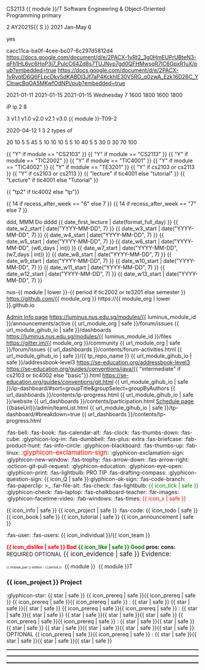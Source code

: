 <!-- ===========================  primary module configuration ============================================= -->

<variable name="module">CS2113</variable>
<variable name="module_pair">{{ module }}/T</variable>
<variable name="module_name">Software Engineering & Object-Oriented Programming</variable>
<variable name="module_color">primary</variable>

<variable name="S">2</variable>
<variable name="semester">AY2021S{{ S }}</variable>
<variable name="period">2021 Jan-May</variable>
<variable name="current_week">6</variable>

<variable name="algolia">yes</variable>

<variable name="luminus_module_id">cacc11ca-ba0f-4cee-bc07-6c297d5812d4</variable>
<variable name="url_instructors">https://docs.google.com/document/d/e/2PACX-1vRt2_3g0HmEUPrUBteN3-qFh1HL6vc6HoP3j7_PulcC64Zd8s7TUJNyp7gd0QFHMwsqR7lC6GpxR1uX/pub?embedded=true</variable>
<variable name="url_ghclassroom_ex">https://docs.google.com/document/d/e/2PACX-1vRyqtD6Q6FLpcDkvSdKABDl3Jf7aP4KckhlE30V5RG_q0zwA_Ezk16D26C_YClnwcBqOA5MKwfOdNPi/pub?embedded=true</variable>

<variable name="date_w1_start">2021-01-11</variable>
<variable name="date_w2_start">2021-01-15</variable>
<variable name="date_first_lecture">2021-01-15</variable>
<variable name="day_first_tutorial">Wednesday</variable>
<variable name="recess_after_week">7</variable>
<variable name="time_lecture_start">1600</variable>
<variable name="time_lecture_end">1800</variable>
<variable name="time_t_lecture_start">1600</variable>
<variable name="time_t_lecture_end">1800</variable>

<variable name="ip_name">iP</variable>
<variable name="ip_repo_name">ip</variable>
<variable name="ip_first_week">2</variable>
<variable name="ip_last_week">8</variable>

<variable name="tp_first_week">3</variable>
<variable name="version_practice">v1.1</variable>
<variable name="version_first">v1.0</variable>
<variable name="version_penultimate">v2.0</variable>
<variable name="version_final">v2.1</variable>
<variable name="version_future">v3.0</variable>
<variable name="example_team_id">{{ module }}-T09-2</variable>

<variable name="date_final_submission">2020-04-12</variable>
<variable name="ug_pages_per_person">1</variable>
<variable name="dg_pages_per_person">3</variable>
<variable name="uml_diagrams_per_person">2 types of</variable>

<variable name="marks_ip">20</variable>
<variable name="marks_ip_implementation">10</variable>
<variable name="marks_ip_pm">5</variable>
<variable name="marks_ip_documentation">5</variable>
<variable name="marks_tp">45</variable>
<variable name="marks_tp_design">5</variable>
<variable name="marks_tp_documentation">10</variable>
<variable name="marks_tp_implementation">10</variable>
<variable name="marks_tp_pm">10</variable>
<variable name="marks_tp_pm_individual">5</variable>
<variable name="marks_tp_pm_team">5</variable>
<variable name="marks_tp_qa">10</variable>
<variable name="marks_tp_individual">40</variable>
<variable name="marks_tp_team">5</variable>
<variable name="marks_participation">5</variable>
<variable name="marks_exam">30</variable>
<variable name="marks_exam_essay">0</variable>
<variable name="marks_exam_mcq">30</variable>
<variable name="marks_ca">70</variable>
<variable name="mcq_count">100</variable>


<!-- ===========================  secondary variables =========================================== -->

<variable name="cs2103">{{ "Y" if module == "CS2103" }}</variable>
<variable name="cs2113">{{ "Y" if module == "CS2113" }}</variable>
<variable name="tic2002">{{ "Y" if module == "TIC2002" }}</variable>
<variable name="tic4001">{{ "Y" if module == "TIC4001" }}</variable>
<variable name="tic4002">{{ "Y" if module == "TIC4002" }}</variable>
<variable name="te3201">{{ "Y" if module == "TE3201" }}</variable>
<variable name="has_t">{{ "Y" if cs2103 or cs2113 }}</variable>
<variable name="has_pe">{{ "Y" if cs2103 or cs2113 }}</variable>
<variable name="session_name">{{ "lecture" if tic4001 else "tutorial" }}</variable>
<variable name="Session_name">{{ "Lecture" if tic4001 else "Tutorial" }}</variable>

<variable name="tp_repo_name">{{ "tp2" if tic4002 else "tp"}}</variable>

<variable name="w6_days">{{ 14 if recess_after_week == "6" else 7 }}</variable>
<variable name="w7_days">{{ 14 if recess_after_week == "7" else 7 }}</variable>

<variable name="format_normal">ddd, MMM Do</variable>
<variable name="format_full_day">dddd</variable>
<variable name="day_lecture">{{ date_first_lecture | date(format_full_day) }}</variable>
<variable name="date_w3_start">{{ date_w2_start | date("YYYY-MM-DD", 7) }}</variable>
<variable name="date_w4_start">{{ date_w3_start | date("YYYY-MM-DD", 7) }}</variable>
<variable name="date_w5_start">{{ date_w4_start | date("YYYY-MM-DD", 7) }}</variable>
<variable name="date_w6_start">{{ date_w5_start | date("YYYY-MM-DD", 7) }}</variable>
<variable name="date_w7_start">{{ date_w6_start | date("YYYY-MM-DD", (w6_days | int)) }}</variable>
<variable name="date_w8_start">{{ date_w7_start | date("YYYY-MM-DD", (w7_days | int)) }}</variable>
<variable name="date_w9_start">{{ date_w8_start | date("YYYY-MM-DD", 7) }}</variable>
<variable name="date_w10_start">{{ date_w9_start | date("YYYY-MM-DD", 7) }}</variable>
<variable name="date_w11_start">{{ date_w10_start | date("YYYY-MM-DD", 7) }}</variable>
<variable name="date_w12_start">{{ date_w11_start | date("YYYY-MM-DD", 7) }}</variable>
<variable name="date_w13_start">{{ date_w12_start | date("YYYY-MM-DD", 7) }}</variable>
<variable name="date_w14_start">{{ date_w13_start | date("YYYY-MM-DD", 7) }}</variable>

<variable name="module_org">nus-{{ module | lower }}-{{ period if tic2002 or te3201 else semester }}</variable>
<variable name="url_module_org">https://github.com/{{ module_org }}</variable>
<variable name="url_module_gihub_io">https://{{ module_org | lower }}.github.io</variable>

<variable name="url_admin"><md>[Admin Info page]({{baseUrl}}/admin/index.html)</md></variable>
<variable name="url_announcements">https://luminus.nus.edu.sg/modules/{{ luminus_module_id }}/announcements/active</variable>
<variable name="url_bugs">{{ url_module_org | safe }}/forum/issues</variable>
<variable name="url_dashboards">{{ url_module_gihub_io | safe }}/dashboards</variable>
<variable name="url_files">https://luminus.nus.edu.sg/modules/{{ luminus_module_id }}/files</variable>
<variable name="url_gitter">https://gitter.im/{{ module_org }}/community</variable>
<variable name="url_forum">{{ url_module_org | safe }}/forum/issues</variable>
<variable name="url_forum_activities_dashboard">{{ url_dashboards }}/contents/forum-activities.html</variable>
<variable name="url_ab3_fork_website">{{ url_module_gihub_io | safe }}/{{ tp_repo_name }}</variable>
<variable name="url_ab3_fork_website_ab3">{{ url_module_gihub_io | safe }}/addressbook-level3</variable>
<variable name="url_ab3_upstream_website">https://se-education.org/addressbook-level3</variable>
<variable name="url_java_coding_standard">https://se-education.org/guides/conventions/java/{{ "intermediate" if cs2103 or tic4002 else "basic"}}.html</variable>
<variable name="url_git_conventions">https://se-education.org/guides/conventions/git.html</variable>
<variable name="url_ip_dashboard">{{ url_module_gihub_io | safe }}/ip-dashboard/#sort=groupTitle&groupSelect=groupByAuthors</variable>
<variable name="url_ip_progress_dashboard">{{ url_dashboards }}/contents/ip-progress.html</variable>
<variable name="url_module_website">{{ url_module_gihub_io | safe }}/website</variable>
<variable name="url_participation_dashboard">{{ url_dashboards }}/contents/participation.html</variable>
<variable name="url_schedule"><md>[Schedule page]({{baseUrl}}/schedule/index.html)</md></variable>
<variable name="url_team_list">{{baseUrl}}/admin/teamList.html</variable>
<variable name="url_tp_dashboard">{{ url_module_gihub_io | safe }}/tp-dashboard/#breakdown=true</variable>
<variable name="url_tp_progress_dashboard">{{ url_dashboards }}/contents/tp-progress.html</variable>

<!-- ===========================  icons ================================================= -->

<variable name="icon_announcement"><md>:fas-bell:</md></variable>
<variable name="icon_book"><md>:fas-book:</md></variable>
<variable name="icon_calendar"><md>:fas-calendar-alt:</md></variable>
<variable name="icon_deadline"><md>:fas-clock:</md></variable>
<variable name="icon_dislike"><md>:fas-thumbs-down:</md></variable>
<variable name="icon_example"><md>:fas-cube:</md></variable>
<variable name="icon_embedding"><md>:glyphicon-log-in:</md></variable>
<variable name="icon_exercise"><md>:fas-dumbbell:</md></variable>
<variable name="icon_extra"><span class='badge badge-pill badge-secondary'><md>:fas-plus: extra</md></span></variable>
<variable name="icon_evidence"><md>:fas-briefcase:</md></variable>
<variable name="icon_graded"><span class="text-info"><tooltip content="counted for participation">:fab-product-hunt:</tooltip></span></variable>
<variable name="icon_info"><md>:fas-info-circle:</md></variable>
<variable name="icon_lecture"><md>:glyphicon-blackboard:</md></variable>
<variable name="icon_like"><md>:fas-thumbs-up:</md></variable>
<variable name="icon_linux"><md>:fab-linux:</md></variable>
<variable name="icon_important_big_red"><font color="red"><big>:glyphicon-exclamation-sign:</big></font></variable>
<variable name="icon_important"><md>:glyphicon-exclamation-sign:</md></variable>
<variable name="icon_new_window"><md>:glyphicon-new-window:</md></variable>
<variable name="icon_outcome"><md>:fas-trophy:</md></variable>
<variable name="icon_output"><md>:fas-arrow-down:</md></variable>
<variable name="icon_output_right"><md>:fas-arrow-right:</md></variable>
<variable name="icon_pr"><md>:octicon-git-pull-request:</md></variable>
<variable name="icon_prereq"><md>:glyphicon-education:</md></variable>
<variable name="icon_preview"><md>:glyphicon-eye-open:</md></variable>
<variable name="icon_print"><md>:glyphicon-print:</md></variable>
<variable name="icon_pro_tip"><span class="badge badge-pill badge-warning">:fas-lightbulb: PRO TIP</span></variable>
<variable name="icon_project"><md>:fas-drafting-compass:</md></variable>
<variable name="icon_Q"><md>:glyphicon-question-sign:</md></variable>
<variable name="icon_green_Q"><thumbnail circle text="**Q**" background="#28a745" font-color="white" size="25"/></variable>
<variable name="icon_Q_A">{{ icon_Q | safe }}:glyphicon-ok-sign:</variable>
<variable name="icon_repo"><md>:fas-code-branch:</md></variable>
<variable name="icon_resource"><md>:fas-paperclip:</md></variable>
<variable name="icon_terminal"><smal><span class="badge badge-secondary">&gt;_</span></smal></variable>
<variable name="icon_text"><md>:far-file-alt:</md></variable>
<variable name="icon_tick"><md>:fas-check:</md></variable>
<variable name="icon_tip"><span class="badge badge-pill badge-warning">:fas-lightbulb:</span></variable>
<variable name="icon_tick_green"><span style="color:green">{{ icon_tick | safe }}</span></variable>
<variable name="icon_todo"><md>:glyphicon-check:</md></variable>
<variable name="icon_try">:fas-laptop:</variable>
<variable name="icon_tutorial"><md>:fas-chalkboard-teacher:</md></variable>
<variable name="icon_slides"><md>:far-images:</md></variable>
<variable name="icon_video"><md>:glyphicon-facetime-video:</md></variable>
<variable name="icon_windows"><md>:fab-windows:</md></variable>
<variable name="icon_x"><md>:fas-times:</md></variable>
<variable name="icon_x_red"><span style="color:red">{{ icon_x | safe }}</span></variable>

<variable name="icon_tab_admin_info">{{ icon_info | safe }}</variable>
<variable name="icon_tab_project">{{ icon_project | safe }}</variable>
<variable name="icon_tab_programming_topics"><md>:fas-code:</md></variable>
<variable name="icon_tab_tasks">{{ icon_todo | safe }}</variable>
<variable name="icon_tab_topics">{{ icon_book | safe }}</variable>
<variable name="icon_tab_tutorial">{{ icon_tutorial | safe }}</variable>
<variable name="icon_tab_summary">{{ icon_announcement | safe }}</variable>

<variable name="icon_individual"><md>:fas-user:</md></variable>
<variable name="icon_team"><md>:fas-users:</md></variable>
<variable name="icon_both">{{ icon_individual }}/{{ icon_team }}</variable>

<variable name="bad"><font color="red"><md>**{{ icon_dislike | safe }} Bad**</md></font></variable>
<variable name="good"><font color="green"><md>**{{ icon_like | safe }} Good**</md></font></variable>
<variable name="pros"><span class="text-success">**pros:**</span></variable>
<variable name="cons"><span class="text-danger">**cons:**</span></variable>
<variable name="required"><span class="badge badge-pill badge-danger">REQUIRED</span></variable>
<variable name="optional"><span class="badge badge-pill badge-success">OPTIONAL</span></variable>
<variable name="evidence"><big>{{ icon_evidence | safe }} Evidence:</big></variable>

<variable name="edition_badge"><small><small><small><span class='badge badge-pill badge-{{ module_color }}'>{{ module_pair }} edition - {{ period }}</span></small></small></small></variable>
<variable name="M"><span class="badge badge-info">&nbsp;{{ module }}&nbsp;</span></variable>
<variable name="MT"><span class="badge badge-warning">{{ module }}T</span></variable>

<variable name="heading_project"><h3 class="bg-dark text-white p-2 mb-4 mt-4">{{ icon_project }} Project</h3></variable>

<variable name="s"><md>:glyphicon-star:</md></variable>
<variable name="star"><span class='glyphicon glyphicon-star' aria-hidden='true'></span></variable>
<variable name="one_star"><span class='badge badge-pill badge-light text-danger'>{{ star | safe }} </span></variable>
<variable name="prereq_no_stars"><span class='badge badge-pill badge-secondary'>{{ icon_prereq | safe }}{{ icon_prereq | safe }}</span></variable>
<variable name="prereq_one_star"><span class='badge badge-pill badge-secondary'>{{ icon_prereq | safe }}{{ icon_prereq | safe }} : {{ star | safe }} </span></variable>
<variable name="two_stars"><span class='badge badge-pill badge-light text-warning'>{{ star | safe }}{{ star | safe }} </span></variable>
<variable name="prereq_two_stars"><span class='badge badge-pill badge-secondary'>{{ icon_prereq | safe }}{{ icon_prereq | safe }} : {{ star | safe }}{{ star | safe }} </span></variable>
<variable name="three_stars"><span class='badge badge-pill badge-light text-primary'>{{ star | safe }}{{ star | safe }}{{ star | safe }} </span></variable>
<variable name="prereq_three_stars"><span class='badge badge-pill badge-secondary'>{{ icon_prereq | safe }}{{ icon_prereq | safe }} : {{ star | safe }}{{ star | safe }}{{ star | safe }} </span></variable>
<variable name="four_stars"><span class='badge badge-pill badge-success'>{{ star | safe }}{{ star | safe }}{{ star | safe }}{{ star | safe }}: OPTIONAL</span></variable>
<variable name="prereq_four_stars"><span class='badge badge-pill badge-secondary'>{{ icon_prereq | safe }}{{ icon_prereq | safe }} : {{ star | safe }}{{ star | safe }}{{ star | safe }}{{ star | safe }} </span></variable>

<!-- ===========================  misc aliases =========================================== -->

<variable name="line_dashed"><hr style="border-top: dashed 1px; border-color:grey" /></variable>
<variable name="line_dotted"><hr style="border-width: 1px; border-color: #f3ccff; border-style: dotted"></variable>
<variable name="line_double"><hr style="border-top: 3px double #c5c5c5;"></variable>
<variable name="pagebreak"><p style="page-break-after: always;">&nbsp;</p></variable>

